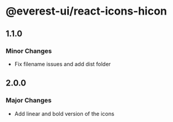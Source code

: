 # @everest-ui/react-icons-hicon

## 1.1.0

### Minor Changes

- Fix filename issues and add dist folder

## 2.0.0

### Major Changes

- Add linear and bold version of the icons
